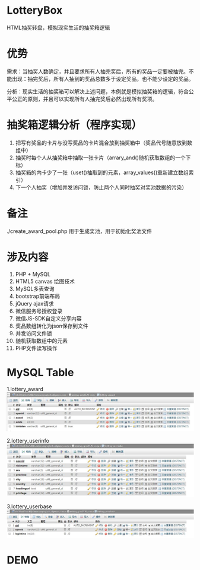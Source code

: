 # LotteryBox
HTML抽奖转盘，模拟现实生活的抽奖箱逻辑


# 优势 #
需求：当抽奖人数确定，并且要求所有人抽完奖后，所有的奖品一定要被抽完。不能出现：抽完奖后，所有人抽到的奖品总数多于设定奖品，也不能少设定的奖品。

分析：现实生活的抽奖箱可以解决上述问题，本例就是模拟抽奖箱的逻辑，符合公平公正的原则，并且可以实现所有人抽完奖后必然出现所有奖项。


# 抽奖箱逻辑分析（程序实现） #
1. 把写有奖品的卡片与没写奖品的卡片混合放到抽奖箱中（奖品代号随意放到数组中）
2. 抽奖时每个人从抽奖箱中抽取一张卡片（arrary_and()随机获取数组的一个下标）
3. 抽奖箱的内卡少了一张（uset()抽取到的元素，array_values()重新建立数组索引）
4. 下一个人抽奖（增加并发访问锁，防止两个人同时抽奖对奖池数据的污染）


# 备注 #
./create\_award\_pool.php   用于生成奖池，用于初始化奖池文件




# 涉及内容 #
1. PHP + MySQL
2. HTML5 canvas 绘图技术
3. MySQL多表查询
4. bootstrap前端布局
5. jQuery ajax请求
6. 微信服务号授权登录
7. 微信JS-SDK自定义分享内容
8. 奖品数组转化为json保存到文件
9. 并发访问文件锁
10. 随机获取数组中的元素
11. PHP文件读写操作


# MySQL Table #
1.lottery_award
![](./src/lottery_award.jpg)

2.lottery_userinfo
![](./src/lottery_userinfo.jpg)

3.lottery_userbase
![](./src/lottery_userbase.jpg)


# DEMO #
